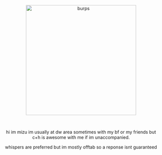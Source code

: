 <p align="center"> <img width="350" src="https://files.catbox.moe/ehkvna.gif" alt="burps">


<p align="center"> ⠀⠀⠀⠀

<p align="center"> hi im mizu im usually at dw area sometimes with my bf or my friends but c+h is awesome with me if im unaccompanied.
  
<p align="center"> whispers are preferred but im mostly offtab so a reponse isnt guaranteed
